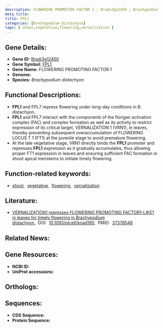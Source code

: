 ```yaml
---
description: FLOWERING PROMOTING FACTOR 1 ; Bradi3g12450 ; Brachypodium distachyon
meta_title:
title: FPL1
categories: [Brachypodium distachyon]
tags: [ shoot,vegetative,flowering,vernalization ]
---
```


## Gene Details:
- **Gene ID:** [Bradi3g12450]()
- **Gene Symbol:** <u>FPL1</u>
- **Gene Name:** FLOWERING PROMOTING FACTOR 1
- **Genome:** []()
- **Species:** *Brachypodium distachyon*

## Functional Descriptions:
   - **FPL1** and FPL7 repress flowering under long-day conditions in B. distachyon.
   - **FPL1** and FPL7 interact with the components of the florigen activation complex (FAC) and complex formation as well as its activity to restrict expression of its critical target, VERNALIZATION 1 (VRN1), in leaves, thereby preventing subsequent overaccumulation of FLOWERING LOCUS T 1 (FT1) at the juvenile stage to avoid premature flowering.
   - At the late vegetative stage, VRN1 directly binds the **FPL1** promoter and represses **FPL1** expression as it gradually accumulates, thus allowing proper FT1 expression in leaves and ensuring sufficient FAC formation in shoot apical meristems to initiate timely flowering.

## Function-related keywords:
   - [shoot](/tags/shoot/),&nbsp;&nbsp;[vegetative](/tags/vegetative/),&nbsp;&nbsp;[flowering](/tags/flowering/),&nbsp;&nbsp;[vernalization](/tags/vernalization/)

## Literature:
   - [VERNALIZATION1 represses FLOWERING PROMOTING FACTOR1-LIKE1 in leaves for timely flowering in Brachypodium distachyon.](https://doi.org/10.1093/plcell/koad190)&nbsp;&nbsp;DOI:&nbsp;&nbsp;[10.1093/plcell/koad190](https://doi.org/10.1093/plcell/koad190);&nbsp;&nbsp;PMID:&nbsp;&nbsp;[37378548](https://pubmed.ncbi.nlm.nih.gov/37378548/)

## Related News:

## Gene Resources:
- **NCBI ID:**  [](https://www.ncbi.nlm.nih.gov/gene/?term=)
- **UniProt accessions:**  [](https://www.uniprot.org/uniprotkb//entry)

## Orthologs:

## Sequences:
- **CDS Sequence:**
- **Protein Sequence:**
